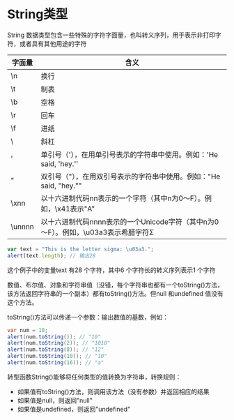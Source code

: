 # String类型

String 数据类型包含一些特殊的字符字面量，也叫转义序列，用于表示非打印字符，或者具有其他用途的字符

| 字面量 | 含义                                                                              |
| ------ | --------------------------------------------------------------------------------- |
| \n     | 换行                                                                              |
| \t     | 制表                                                                              |
| \b     | 空格                                                                              |
| \r     | 回车                                                                              |
| \f     | 进纸                                                                              |
| \\     | 斜杠                                                                              |
| \'     | 单引号（'），在用单引号表示的字符串中使用。例如：'He said, \'hey.\''              |
| \"     | 双引号（"），在用双引号表示的字符串中使用。例如："He said, \"hey.\""              |
| \xnn   | 以十六进制代码nn表示的一个字符（其中n为0～F）。例如，\x41表示"A"                  |
| \unnnn | 以十六进制代码nnnn表示的一个Unicode字符（其中n为0～F）。例如，\u03a3表示希腊字符Σ |

```javascript
var text = "This is the letter sigma: \u03a3.";
alert(text.length); // 输出28
```

这个例子中的变量text 有28 个字符，其中6 个字符长的转义序列表示1 个字符

数值、布尔值、对象和字符串值（没错，每个字符串也都有一个toString()方法，该方法返回字符串的一个副本）都有toString()方法。但null 和undefined 值没有这个方法。

toString()方法可以传递一个参数：输出数值的基数，例如：

```java
var num = 10;
alert(num.toString()); // "10"
alert(num.toString(2)); // "1010"
alert(num.toString(8)); // "12"
alert(num.toString(10)); // "10"
alert(num.toString(16)); // "a"
```

转型函数String()能够将任何类型的值转换为字符串，转换规则：

- 如果值有toString()方法，则调用该方法（没有参数）并返回相应的结果
- 如果值是null，则返回"null"
- 如果值是undefined，则返回"undefined"
